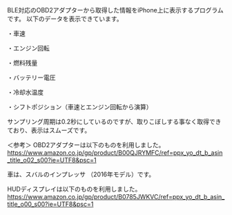 BLE対応のOBD2アダプターから取得した情報をiPhone上に表示するプログラムです。
以下のデータを表示できています。

 ・車速
 
 ・エンジン回転
 
 ・燃料残量
 
 ・バッテリー電圧
 
 ・冷却水温度
 
 ・シフトポジション（車速とエンジン回転から演算）
 

サンプリング周期は0.2秒にしているのですが、取りこぼしする事なく取得できており、表示はスムーズです。


＜参考＞
OBD2アダプターは以下のものを利用しました。
https://www.amazon.co.jp/gp/product/B00QJRYMFC/ref=ppx_yo_dt_b_asin_title_o02_s00?ie=UTF8&psc=1

車は、スバルのインプレッサ （2016年モデル）です。

HUDディスプレイは以下のものを利用しました。
https://www.amazon.co.jp/gp/product/B0785JWKVC/ref=ppx_yo_dt_b_asin_title_o00_s00?ie=UTF8&psc=1
